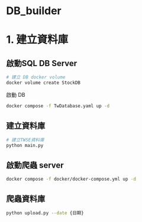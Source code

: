 # DB_builder

# 1. 建立資料庫
## 啟動SQL DB Server
```bash
# 建立 DB docker volume
docker volume create StockDB
```
啟動 DB
```bash
docker compose -f TwDatabase.yaml up -d
```

## 建立資料庫
```bash
# 建立TWSE資料庫
python main.py
```

## 啟動爬蟲 server
```bash
docker compose -f docker/docker-compose.yml up -d
```

## 爬蟲資料庫
```bash
python upload.py --date {日期}
```
